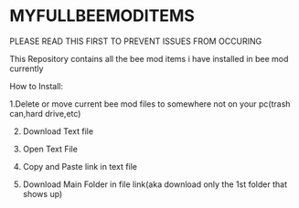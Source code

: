 # MYFULLBEEMODITEMS
PLEASE READ THIS FIRST TO PREVENT ISSUES FROM OCCURING



This Repository contains all the bee mod items i have installed in bee mod currently

How to Install:



  1.Delete or move current bee mod files to somewhere not on your pc(trash can,hard drive,etc)

2. Download Text file

3. Open Text File

4. Copy and Paste link in text file

5. Download Main Folder in file link(aka download only the 1st folder that shows up)

